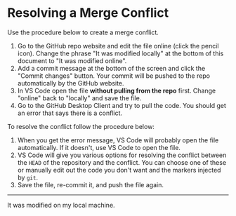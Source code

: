 # Resolving a Merge Conflict

Use the procedure below to create a merge conflict.

1. Go to the GitHub repo website and edit the file online (click the pencil icon). Change the phrase "It was modified locally" at the bottom of this document to "It was modified online".
1. Add a commit message at the bottom of the screen and click the "Commit changes" button. Your commit will be pushed to the repo automatically by the GitHub website.
1. In VS Code open the file **without pulling from the repo** first. Change "online" back to "locally" and save the file.
1. Go to the GitHub Desktop Client and try to pull the code. You should get an error that says there is a conflict.

To resolve the conflict follow the procedure below:

1. When you get the error message, VS Code will probably open the file automatically. If it doesn't, use VS Code to open the file.
1. VS Code will give you various options for resolving the conflict between the `HEAD` of the repository and the conflict. You can choose one of these or manually edit out the code you don't want and the markers injected by `git`.
1. Save the file, re-commit it, and push the file again.

***

It was modified on my local machine.

